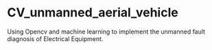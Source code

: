 # CV_unmanned_aerial_vehicle
Using Opencv and machine learning to implement the unmanned fault diagnosis of Electrical Equipment.
